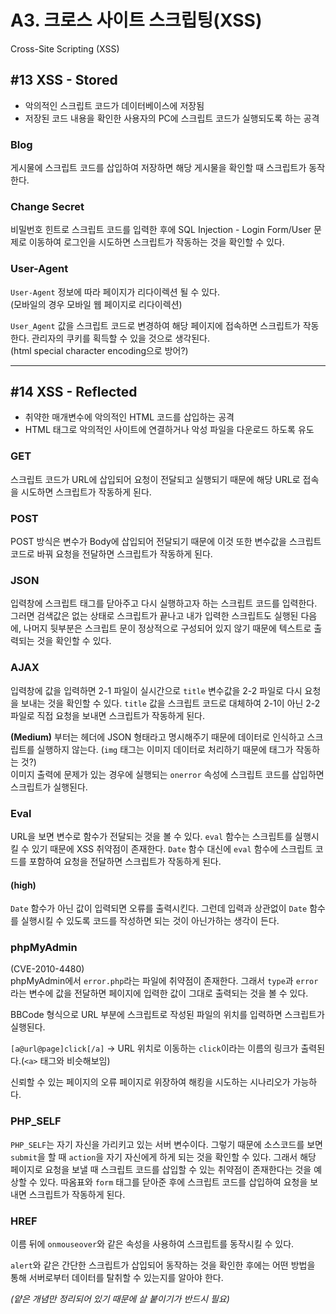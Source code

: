 # A3. 크로스 사이트 스크립팅(XSS)
Cross-Site Scripting (XSS)

## #13 XSS - Stored
- 악의적인 스크립트 코드가 데이터베이스에 저장됨
- 저장된 코드 내용을 확인한 사용자의 PC에 스크립트 코드가 실행되도록 하는 공격

### Blog
게시물에 스크립트 코드를 삽입하여 저장하면 해당 게시물을 확인할 때 스크립트가 동작한다.

### Change Secret
비밀번호 힌트로 스크립트 코드를 입력한 후에 SQL Injection - Login Form/User 문제로 이동하여 로그인을 시도하면 스크립트가 작동하는 것을 확인할 수 있다.

### User-Agent
`User-Agent` 정보에 따라 페이지가 리다이렉션 될 수 있다.  
(모바일의 경우 모바일 웹 페이지로 리다이렉션)

`User_Agent` 값을 스크립트 코드로 변경하여 해당 페이지에 접속하면 스크립트가 작동한다.
관리자의 쿠키를 획득할 수 있을 것으로 생각된다.  
(html special character encoding으로 방어?)

---
## #14 XSS - Reflected
- 취약한 매개변수에 악의적인 HTML 코드를 삽입하는 공격
- HTML 태그로 악의적인 사이트에 연결하거나 악성 파일을 다운로드 하도록 유도

### GET
스크립트 코드가 URL에 삽입되어 요청이 전달되고 실행되기 때문에 해당 URL로 접속을 시도하면 스크립트가 작동하게 된다.

### POST
POST 방식은 변수가 Body에 삽입되어 전달되기 때문에 이것 또한 변수값을 스크립트 코드로 바꿔 요청을 전달하면 스크립트가 작동하게 된다.

### JSON
입력창에 스크립트 태그를 닫아주고 다시 실행하고자 하는 스크립트 코드를 입력한다.
그러면 검색값은 없는 상태로 스크립트가 끝나고 내가 입력한 스크립트도 실행된 다음에, 나머지 뒷부분은 스크립트 문이 정상적으로 구성되어 있지 않기 때문에 텍스트로 출력되는 것을 확인할 수 있다.

### AJAX
입력창에 값을 입력하면 2-1 파일이 실시간으로 `title` 변수값을 2-2 파일로 다시 요청을 보내는 것을 확인할 수 있다.
`title` 값을 스크립트 코드로 대체하여 2-1이 아닌 2-2 파일로 직접 요청을 보내면 스크립트가 작동하게 된다.

**(Medium)** 부터는 헤더에 JSON 형태라고 명시해주기 때문에 데이터로 인식하고 스크립트를 실행하지 않는다.
(`img` 태그는 이미지 데이터로 처리하기 때문에 태그가 작동하는 것?)  
이미지 출력에 문제가 있는 경우에 실행되는 `onerror` 속성에 스크립트 코드를 삽입하면 스크립트가 실행된다.

### Eval
URL을 보면 변수로 함수가 전달되는 것을 볼 수 있다.
`eval` 함수는 스크립트를 실행시킬 수 있기 때문에 XSS 취약점이 존재한다.
`Date` 함수 대신에 `eval` 함수에 스크립트 코드를 포함하여 요청을 전달하면 스크립트가 작동하게 된다.

#### (high)
`Date` 함수가 아닌 값이 입력되면 오류를 출력시킨다.
그런데 입력과 상관없이 `Date` 함수를 실행시킬 수 있도록 코드를 작성하면 되는 것이 아닌가하는 생각이 든다.

### phpMyAdmin
(CVE-2010-4480)  
phpMyAdmin에서 `error.php`라는 파일에 취약점이 존재한다.
그래서 `type`과 `error`라는 변수에 값을 전달하면 페이지에 입력한 값이 그대로 출력되는 것을 볼 수 있다.

BBCode 형식으로 URL 부분에 스크립트로 작성된 파일의 위치를 입력하면 스크립트가 실행된다.

`[a@url@page]click[/a]` -> URL 위치로 이동하는 `click`이라는 이름의 링크가 출력된다.(`<a>` 태그와 비슷해보임)

신뢰할 수 있는 페이지의 오류 페이지로 위장하여 해킹을 시도하는 시나리오가 가능하다.

### PHP_SELF
`PHP_SELF`는 자기 자신을 가리키고 있는 서버 변수이다.
그렇기 때문에 소스코드를 보면 `submit`을 할 때 `action`을 자기 자신에게 하게 되는 것을 확인할 수 있다.
그래서 해당 페이지로 요청을 보낼 때 스크립트 코드를 삽입할 수 있는 취약점이 존재한다는 것을 예상할 수 있다.
따옴표와 `form` 태그를 닫아준 후에 스크립트 코드를 삽입하여 요청을 보내면 스크립트가 작동하게 된다.

### HREF
이름 뒤에 `onmouseover`와 같은 속성을 사용하여 스크립트를 동작시킬 수 있다.

`alert`와 같은 간단한 스크립트가 삽입되어 동작하는 것을 확인한 후에는 어떤 방법을 통해 서버로부터 데이터를 탈취할 수 있는지를 알아야 한다.

*(얕은 개념만 정리되어 있기 때문에 살 붙이기가 반드시 필요)*
